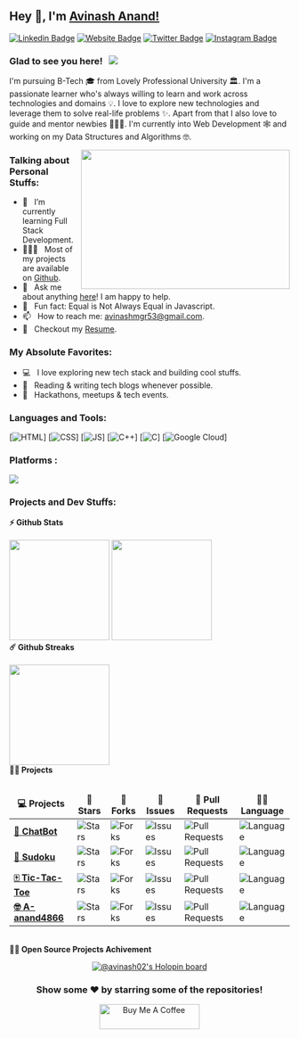 ## Hey 👋, I'm [Avinash Anand!](https://github.com/A-anand4866)

[![Linkedin Badge](https://img.shields.io/badge/-LinkedIn-0e76a8?style=flat-square&logo=Linkedin&logoColor=white)](https://www.linkedin.com/in/avinash-anand02)
[![Website Badge](https://img.shields.io/badge/Website-3b5998?style=flat-square&logo=google-chrome&logoColor=white)](https://avinash02.netlify.app/)
[![Twitter Badge](https://img.shields.io/badge/-Twitter-00acee?style=flat-square&logo=Twitter&logoColor=white)](https://twitter.com/Avinash52870643)
[![Instagram Badge](https://img.shields.io/badge/-Instagram-e4405f?style=flat-square&logo=Instagram&logoColor=white)](https://www.instagram.com/avinash_anand.02/)

### Glad to see you here! &nbsp; ![](https://visitor-badge.glitch.me/badge?page_id=A-anand4866.A-anand4866&style=flat-square&color=0088cc)

I'm pursuing B-Tech 🎓 from Lovely Professional University 🏛. I'm a passionate learner who's always willing to learn and work across technologies and domains 💡. I love to explore new technologies and leverage them to solve real-life problems ✨. Apart from that I also love to guide and mentor newbies 👨🏻‍💻. I'm currently into Web Development 🕸️ and working on my Data Structures and Algorithms 🤓.

<img align="right" height="250" width="375" alt="" src="https://raw.githubusercontent.com/iampavangandhi/iampavangandhi/master/gifs/coder.gif" />

### Talking about Personal Stuffs:

- 🚀 &nbsp; I’m currently learning Full Stack Development.
- 👨🏻‍💻 &nbsp; Most of my projects are available on [Github](https://github.com/A-anand4866).
- 💬 &nbsp; Ask me about anything [here](https://www.linkedin.com/in/avinash-anand02/)! I am happy to help.
- 👾 &nbsp; Fun fact: Equal is Not Always Equal in Javascript.
- 📫 &nbsp; How to reach me: avinashmgr53@gmail.com.
- 📝 &nbsp; Checkout my [Resume](https://github.com/A-anand4866/-portfolio-Avinash-Anand/blob/main/assests/Resume-Avinash%20Anand.pdf).

### My Absolute Favorites:

- 💻 &nbsp; I love exploring new tech stack and building cool stuffs.
- 📰 &nbsp; Reading & writing tech blogs whenever possible.
- 🍕 &nbsp; Hackathons, meetups & tech events.

### Languages and Tools:

[![HTML](https://img.shields.io/badge/html5%20-%23E34F26.svg?&style=for-the-badge&logo=html5&logoColor=white)]
[![CSS](https://img.shields.io/badge/css3%20-%231572B6.svg?&style=for-the-badge&logo=css3&logoColor=white)]
[![JS](https://img.shields.io/badge/javascript%20-%23323330.svg?&style=for-the-badge&logo=javascript&logoColor=%23F7DF1E)]
[<img alt="C++" src="https://img.shields.io/badge/c++-%2300599C.svg?&style=for-the-badge&logo=c%2B%2B&ogoColor=white" />]
[<img alt="C" src="https://img.shields.io/badge/c-%2300599C.svg?&style=for-the-badge&logo=c&logoColor=white" />]
[<img alt="Google Cloud" src="https://img.shields.io/badge/Google_Cloud-4285F4?style=for-the-badge&logo=google-cloud&logoColor=white" />]

<h3 align="left">Platforms :</h3>

<p align="left">

  <a href="https://leetcode.com/avinashanand/" target="_blank"><img align="center" src="https://img.shields.io/badge/LeetCode-000000?style=for-the-badge&logo=LeetCode&logoColor=#d16c06" /></a>

</p>

### Projects and Dev Stuffs:

	
  <summary><b>⚡ Github Stats</b></summary>

  <br />
  <img height="180em" src="https://github-readme-stats.vercel.app/api?username=A-anand4866&show_icons=true&theme=default#gh-light-mode-only" />
  <img height="180em" src="https://github-readme-stats.vercel.app/api/top-langs/?username=A-anand4866&layout=compact" />


  <summary><b>☄️ Github Streaks</b></summary>

  <br />
  <img height="180em" src="https://github-readme-streak-stats.herokuapp.com/?user=A-anand4866&hide_border=true" />

  <summary><b>🧑‍🚀 Projects</b></summary>

  <br />
  <table>
    <thead align="center">
      <tr border: none;>
        <td><b>💻 Projects</b></td>
        <td><b>🌟 Stars</b></td>
        <td><b>🍴 Forks</b></td>
        <td><b>🐛 Issues</b></td>
        <td><b>🔔 Pull Requests</b></td>
        <td><b>👨‍💻 Language</b></td>
      </tr>
    </thead>
    <tbody>
      <tr>
	      <td><a href="https://github.com/A-anand4866/ChatBot"><b>🤖 ChatBot </b></a></td>
        <td><img alt="Stars" src="https://img.shields.io/github/stars/A-anand4866/ChatBot?style=flat-square&labelColor=343b41"/></td>
        <td><img alt="Forks" src="https://img.shields.io/github/forks/A-anand4866/ChatBot?style=flat-square&labelColor=343b41"/></td>
        <td><img alt="Issues" src="https://img.shields.io/github/issues/A-anand4866/ChatBot?style=flat-square"/></td>
        <td><img alt="Pull Requests" src="https://img.shields.io/github/issues-pr/A-anand4866/ChatBot?style=flat-square"/></td>
        <td><img alt="Language" src="https://img.shields.io/github/languages/top/A-anand4866/ChatBot?style=flat-square"/></td>
      </tr>
      <tr>
	      <td><a href="https://github.com/A-anand4866/Sudoku"><b>🎲 Sudoku</b></a></td>
        <td><img alt="Stars" src="https://img.shields.io/github/stars/A-anand4866/Sudoku?style=flat-square&labelColor=343b41"/></td>
        <td><img alt="Forks" src="https://img.shields.io/github/forks/A-anand4866/Sudoku?style=flat-square&labelColor=343b41"/></td>
        <td><img alt="Issues" src="https://img.shields.io/github/issues/A-anand4866/Sudoku?style=flat-square"/></td>
        <td><img alt="Pull Requests" src="https://img.shields.io/github/issues-pr/A-anand4866/Sudoku?style=flat-square"/></td>
        <td><img alt="Language" src="https://img.shields.io/github/languages/top/A-anand4866/Sudoku?label=javascript&style=flat-square"/></td>
      </tr>
      <tr>
	      <td><a href="https://github.com/A-anand4866/Tic-Tac-Toe"><b>🀄 Tic-Tac-Toe</b></a></td>
        <td><img alt="Stars" src="https://img.shields.io/github/stars/A-anand4866/Tic-Tac-Toe?style=flat-square&labelColor=343b41"/></td>
        <td><img alt="Forks" src="https://img.shields.io/github/forks/A-anand4866/Tic-Tac-Toe?style=flat-square&labelColor=343b41"/></td>
        <td><img alt="Issues" src="https://img.shields.io/github/issues/A-anand4866/Tic-Tac-Toe?style=flat-square"/></td>
        <td><img alt="Pull Requests" src="https://img.shields.io/github/issues-pr/A-anand4866/Tic-Tac-Toe?style=flat-square"/></td>
        <td><img alt="Language" src="https://img.shields.io/github/languages/top/A-anand4866/Tic-Tac-Toe?style=flat-square"/></td> 
      </tr>
      <tr>
	      <td><a href="https://github.com/A-anand4866/A-anand4866"><b>🤓 A-anand4866</b></a></td>
        <td><img alt="Stars" src="https://img.shields.io/github/stars/A-anand4866/A-anand4866?style=flat-square&labelColor=343b41"/></td>
        <td><img alt="Forks" src="https://img.shields.io/github/forks/A-anand4866/A-anand4866?style=flat-square&labelColor=343b41"/></td>
        <td><img alt="Issues" src="https://img.shields.io/github/issues/A-anand4866/A-anand4866?style=flat-square"/></td>
        <td><img alt="Pull Requests" src="https://img.shields.io/github/issues-pr/A-anand4866/A-anand4866?style=flat-square"/></td>
        <td><img alt="Language" src="https://img.shields.io/badge/markdown-100%25-blue?style=flat-square"/></td> 
      </tr>
    </tbody>
  </table>
  <br />

<summary><b>🧑‍🚀 Open Source Projects Achivement</b></summary>

<div align="center">

[![@avinash02's Holopin board](https://holopin.me/avinash02)](https://holopin.io/@avinash02)

### Show some ❤️ by starring some of the repositories!

</div>

<div align="center">
	
<a href="https://www.buymeacoffee.com/avinash02" target="_blank"><img src="https://cdn.buymeacoffee.com/buttons/v2/default-yellow.png" alt="Buy Me A Coffee" style="height: 45px !important;width: 180px !important;" ></a>
</div>
